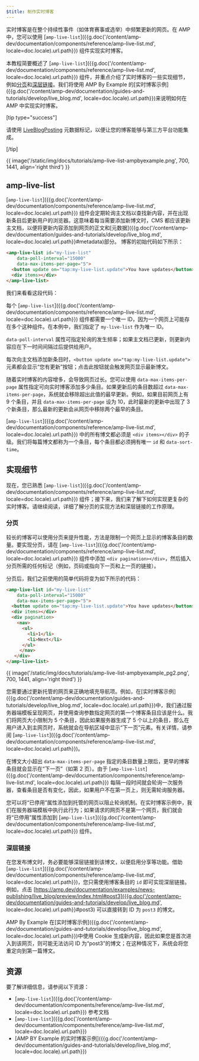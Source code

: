 ```yaml
---
$title: 制作实时博客
---
```


实时博客是在整个持续性事件（如体育赛事或选举）中频繁更新的网页。在 AMP 中，您可以使用 [`amp-live-list`]({{g.doc('/content/amp-dev/documentation/components/reference/amp-live-list.md', locale=doc.locale).url.path}}) 组件实现实时博客。

本教程简要概述了 [`amp-live-list`]({{g.doc('/content/amp-dev/documentation/components/reference/amp-live-list.md', locale=doc.locale).url.path}}) 组件，并重点介绍了实时博客的一些实现细节，例如[分页](#pagination)和[深层链接](#deeplinking)。我们将使用 AMP By Example 的[实时博客示例]({{g.doc('/content/amp-dev/documentation/guides-and-tutorials/develop/live_blog.md', locale=doc.locale).url.path}})来说明如何在 AMP 中实现实时博客。

[tip type="success"]

请使用 [LiveBlogPosting](http://schema.org/LiveBlogPosting) 元数据标记，以便让您的博客能够与第三方平台功能集成。

[/tip]

{{ image('/static/img/docs/tutorials/amp-live-list-ampbyexample.png', 700, 1441, align='right third') }}

## amp-live-list

[`amp-live-list`]({{g.doc('/content/amp-dev/documentation/components/reference/amp-live-list.md', locale=doc.locale).url.path}}) 组件会定期轮询主文档以查找新内容，并在出现新条目后更新用户的浏览器。这意味着每当需要添加新博文时，CMS 都应该更新主文档，以便将更新内容添加到网页的正文和[元数据]({{g.doc('/content/amp-dev/documentation/guides-and-tutorials/develop/live_blog.md', locale=doc.locale).url.path}}#metadata)部分。
博客的初始代码如下所示：

```html
<amp-live-list id="my-live-list"
    data-poll-interval="15000"
    data-max-items-per-page="5">
  <button update on="tap:my-live-list.update">You have updates</button>
  <div items></div>
</amp-live-list>
```

我们来看看这段代码：

每个 [`amp-live-list`]({{g.doc('/content/amp-dev/documentation/components/reference/amp-live-list.md', locale=doc.locale).url.path}}) 组件都需要一个唯一 ID，因为一个网页上可能存在多个这种组件。在本例中，我们指定了 `my-live-list` 作为唯一 ID。

`data-poll-interval` 属性可指定轮询的发生频率；如果主文档已更新，则更新内容应在下一时间间隔过后提供给用户。

每次向主文档添加新条目时，`<button update on="tap:my-live-list.update">` 元素都会显示“您有更新”按钮；点击此按钮就会触发网页显示最新博文。

随着实时博客的内容增多，会导致网页过长。您可以使用 `data-max-items-per-page` 属性指定可向实时博客添加多少条目。如果更新后的条目数超过 `data-max-items-per-page`，系统就会移除超出此值的最早更新。例如，如果目前网页上有 9 个条目，并且 `data-max-items-per-page` 设为 10，此时最新的更新中出现了 3 个新条目，那么最新的更新会从网页中移除两个最早的条目。

[`amp-live-list`]({{g.doc('/content/amp-dev/documentation/components/reference/amp-live-list.md', locale=doc.locale).url.path}}) 中的所有博文都必须是 `<div items></div>` 的子级。我们将每篇博文都称为一个条目，每个条目都必须拥有唯一 `id` 和 `data-sort-time`。

## 实现细节

现在，您已熟悉 [`amp-live-list`]({{g.doc('/content/amp-dev/documentation/components/reference/amp-live-list.md', locale=doc.locale).url.path}}) 组件；接下来，我们来了解下如何实现更复杂的实时博客。请继续阅读，详细了解分页的实现方法和深层链接的工作原理。

### 分页

较长的博客可以使用分页来提升性能，方法是限制一个网页上显示的博客条目的数量。要实现分页，请在 [`amp-live-list`]({{g.doc('/content/amp-dev/documentation/components/reference/amp-live-list.md', locale=doc.locale).url.path}}) 组件中添加 `<div pagination></div>`，然后插入分页所需的任何标记（例如，页码或指向下一页和上一页的链接）。

分页后，我们之前使用的简单代码将变为如下所示的代码：

```html
<amp-live-list id="my-live-list"
    data-poll-interval="15000"
    data-max-items-per-page="5">
  <button update on="tap:my-live-list.update">You have updates</button>
  <div items></div>
  <div pagination>
    <nav>
      <ul>
        <li>1</li>
        <li>Next</li>
      </ul>
     </nav>
   </div>
</amp-live-list>
```

{{ image('/static/img/docs/tutorials/amp-live-list-ampbyexample_pg2.png', 700, 1441, align='right third') }}

您需要通过更新托管的网页来正确地填充导航项。例如，在[实时博客示例]({{g.doc('/content/amp-dev/documentation/guides-and-tutorials/develop/live_blog.md', locale=doc.locale).url.path}})中，我们通过服务器端模板呈现网页，并使用查询参数指定网页的第一个博客条目应该是什么。我们将网页大小限制为 5 个条目，因此如果服务器生成了 5 个以上的条目，那么在用户进入到主网页时，系统就会在导航区域中显示“下一页”元素。有关详情，请参阅 [`amp-live-list`]({{g.doc('/content/amp-dev/documentation/components/reference/amp-live-list.md', locale=doc.locale).url.path}})。

在博文大小超出 `data-max-items-per-page` 指定的条目数量上限后，更早的博客条目就会显示在“下一页”（如第 2 页）。由于 [`amp-live-list`]({{g.doc('/content/amp-dev/documentation/components/reference/amp-live-list.md', locale=doc.locale).url.path}}) 每隔一段时间就会轮询一次服务器，查看条目是否有变化，因此，如果用户不在第一页上，则无需轮询服务器。

您可以将“已停用”属性添加到托管的网页以阻止轮询机制。在实时博客示例中，我们在服务器端模板中执行此行为；如果请求的网页不是第一个网页，我们就会将“已停用”属性添加到 [`amp-live-list`]({{g.doc('/content/amp-dev/documentation/components/reference/amp-live-list.md', locale=doc.locale).url.path}}) 组件。

### 深层链接

在您发布博文时，务必要能够深层链接到该博文，以便启用分享等功能。借助 [`amp-live-list`]({{g.doc('/content/amp-dev/documentation/components/reference/amp-live-list.md', locale=doc.locale).url.path}})，您只需使用博客条目的 `id` 即可实现深层链接。例如，点击 [https://amp.dev/documentation/examples/news-publishing/live_blog/preview/index.html#post3]({{g.doc('/content/amp-dev/documentation/guides-and-tutorials/develop/live_blog.md', locale=doc.locale).url.path}}#post3) 可以直接转到 ID 为 `post3` 的博文。

AMP By Example 在[实时博客示例]({{g.doc('/content/amp-dev/documentation/guides-and-tutorials/develop/live_blog.md', locale=doc.locale).url.path}})中使用 Cookie 生成新内容，因此如果您是首次进入到该网页，则可能无法访问 ID 为“post3”的博文；在这种情况下，系统会将您重定向到第一篇博文。

## 资源

要了解详细信息，请参阅以下资源：

- [`amp-live-list`]({{g.doc('/content/amp-dev/documentation/components/reference/amp-live-list.md', locale=doc.locale).url.path}}) 参考文档
- [`amp-live-list`]({{g.doc('/content/amp-dev/documentation/components/reference/amp-live-list.md', locale=doc.locale).url.path}})
- [AMP BY Example 的实时博客示例]({{g.doc('/content/amp-dev/documentation/guides-and-tutorials/develop/live_blog.md', locale=doc.locale).url.path}})
